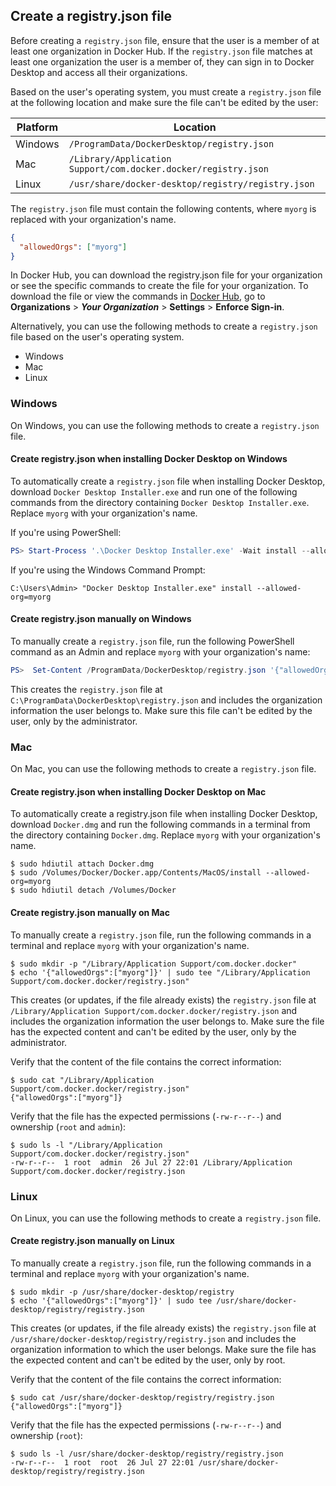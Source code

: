 <!-- This section is included in topics that contain instructions on how to configure registry.json file to enforce users to sign into Docker Desktop-->

## Create a registry.json file

Before creating a `registry.json` file, ensure that the user is a member of
at least one organization in Docker Hub. If the `registry.json` file matches at
least one organization the user is a member of, they can sign in to Docker
Desktop and access all their organizations.

Based on the user's operating system, you must create a `registry.json` file at the following location and make sure the file can't be edited by the user:

| Platform | Location                                                       |
|----------|----------------------------------------------------------------|
| Windows  | `/ProgramData/DockerDesktop/registry.json`                     |
| Mac      | `/Library/Application Support/com.docker.docker/registry.json` |
| Linux    | `/usr/share/docker-desktop/registry/registry.json`             |

The `registry.json` file must contain the following contents, where `myorg` is replaced with your organization's name.

```json
{
  "allowedOrgs": ["myorg"]
}
```

In Docker Hub, you can download the registry.json file for your organization or see the specific commands to create the file for your organization. To download the file or view the commands in [Docker Hub](http://hub.docker.com), go to **Organizations** > **_Your Organization_** > **Settings** > **Enforce Sign-in**.

Alternatively, you can use the following methods to create a `registry.json` file based on the user's operating system.

<ul class="nav nav-tabs">
<li class="active"><a data-toggle="tab" data-target="#windows">Windows</a></li>
<li><a data-toggle="tab" data-target="#mac">Mac</a></li>
<li><a data-toggle="tab" data-target="#linux">Linux</a></li>
</ul>
<div class="tab-content">
<div id="windows" class="tab-pane fade in active" markdown="1">

### Windows

On Windows, you can use the following methods to create a `registry.json` file.

#### Create registry.json when installing Docker Desktop on Windows

To automatically create a `registry.json` file when installing Docker Desktop, download `Docker Desktop Installer.exe` and run one of the following commands from the directory containing `Docker Desktop Installer.exe`. Replace `myorg` with your organization's name.

If you're using PowerShell:

```powershell
PS> Start-Process '.\Docker Desktop Installer.exe' -Wait install --allowed-org=myorg
```

If you're using the Windows Command Prompt:

```console
C:\Users\Admin> "Docker Desktop Installer.exe" install --allowed-org=myorg
```

#### Create registry.json manually on Windows

To manually create a `registry.json` file, run the following PowerShell command as an Admin and replace `myorg` with your organization's name:

```powershell
PS>  Set-Content /ProgramData/DockerDesktop/registry.json '{"allowedOrgs":["myorg"]}'
```

This creates the `registry.json` file at `C:\ProgramData\DockerDesktop\registry.json` and includes the organization information the user belongs to. Make sure this file can't be edited by the user, only by the administrator.

</div>
<div id="mac" class="tab-pane fade" markdown="1">

### Mac

On Mac, you can use the following methods to create a `registry.json` file.

#### Create registry.json when installing Docker Desktop on Mac

To automatically create a registry.json file when installing Docker Desktop, download `Docker.dmg` and run the following commands in a terminal from the directory containing `Docker.dmg`. Replace `myorg` with your organization's name.

```console
$ sudo hdiutil attach Docker.dmg
$ sudo /Volumes/Docker/Docker.app/Contents/MacOS/install --allowed-org=myorg
$ sudo hdiutil detach /Volumes/Docker
```

#### Create registry.json manually on Mac

To manually create a `registry.json` file, run the following commands in a terminal
and replace `myorg` with your organization's name.

```console
$ sudo mkdir -p "/Library/Application Support/com.docker.docker"
$ echo '{"allowedOrgs":["myorg"]}' | sudo tee "/Library/Application Support/com.docker.docker/registry.json"
```

This creates (or updates, if the file already exists) the `registry.json` file
at `/Library/Application Support/com.docker.docker/registry.json` and includes
the organization information the user belongs to. Make sure the file has the
expected content and can't be edited by the user, only by the administrator.

Verify that the content of the file contains the correct information:

```console
$ sudo cat "/Library/Application Support/com.docker.docker/registry.json"
{"allowedOrgs":["myorg"]}
```

Verify that the file has the expected permissions (`-rw-r--r--`) and ownership
(`root` and `admin`):

```console
$ sudo ls -l "/Library/Application Support/com.docker.docker/registry.json"
-rw-r--r--  1 root  admin  26 Jul 27 22:01 /Library/Application Support/com.docker.docker/registry.json
```

</div>

<div id="linux" class="tab-pane fade" markdown="1">

### Linux

On Linux, you can use the following methods to create a `registry.json` file.

#### Create registry.json manually on Linux

To manually create a `registry.json` file, run the following commands in a terminal
and replace `myorg` with your organization's name.

```console
$ sudo mkdir -p /usr/share/docker-desktop/registry
$ echo '{"allowedOrgs":["myorg"]}' | sudo tee /usr/share/docker-desktop/registry/registry.json
```

This creates (or updates, if the file already exists) the `registry.json` file
at `/usr/share/docker-desktop/registry/registry.json` and includes
the organization information to which the user belongs. Make sure the file has the
expected content and can't be edited by the user, only by root.

Verify that the content of the file contains the correct information:

```console
$ sudo cat /usr/share/docker-desktop/registry/registry.json
{"allowedOrgs":["myorg"]}
```

Verify that the file has the expected permissions (`-rw-r--r--`) and ownership
(`root`):

```console
$ sudo ls -l /usr/share/docker-desktop/registry/registry.json
-rw-r--r--  1 root  root  26 Jul 27 22:01 /usr/share/docker-desktop/registry/registry.json
```

</div></div>
